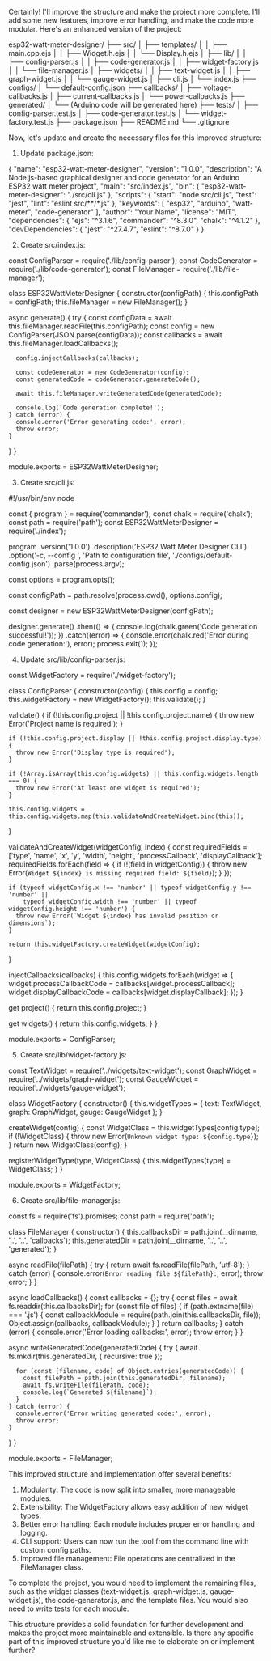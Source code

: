 Certainly! I'll improve the structure and make the project more complete. I'll add some new features, improve error handling, and make the code more modular. Here's an enhanced version of the project:



<antArtifact identifier="improved-project-structure" type="application/vnd.ant.code" language="plaintext" title="Improved Project Structure">
esp32-watt-meter-designer/
├── src/
│   ├── templates/
│   │   ├── main.cpp.ejs
│   │   ├── Widget.h.ejs
│   │   └── Display.h.ejs
│   ├── lib/
│   │   ├── config-parser.js
│   │   ├── code-generator.js
│   │   ├── widget-factory.js
│   │   └── file-manager.js
│   ├── widgets/
│   │   ├── text-widget.js
│   │   ├── graph-widget.js
│   │   └── gauge-widget.js
│   ├── cli.js
│   └── index.js
├── configs/
│   └── default-config.json
├── callbacks/
│   ├── voltage-callbacks.js
│   ├── current-callbacks.js
│   └── power-callbacks.js
├── generated/
│   └── (Arduino code will be generated here)
├── tests/
│   ├── config-parser.test.js
│   ├── code-generator.test.js
│   └── widget-factory.test.js
├── package.json
├── README.md
└── .gitignore
</antArtifact>

Now, let's update and create the necessary files for this improved structure:

1. Update package.json:



<antArtifact identifier="package-json" type="application/vnd.ant.code" language="json" title="package.json">
{
  "name": "esp32-watt-meter-designer",
  "version": "1.0.0",
  "description": "A Node.js-based graphical designer and code generator for an Arduino ESP32 watt meter project",
  "main": "src/index.js",
  "bin": {
    "esp32-watt-meter-designer": "./src/cli.js"
  },
  "scripts": {
    "start": "node src/cli.js",
    "test": "jest",
    "lint": "eslint src/**/*.js"
  },
  "keywords": [
    "esp32",
    "arduino",
    "watt-meter",
    "code-generator"
  ],
  "author": "Your Name",
  "license": "MIT",
  "dependencies": {
    "ejs": "^3.1.6",
    "commander": "^8.3.0",
    "chalk": "^4.1.2"
  },
  "devDependencies": {
    "jest": "^27.4.7",
    "eslint": "^8.7.0"
  }
}
</antArtifact>

2. Create src/index.js:



<antArtifact identifier="index-js" type="application/vnd.ant.code" language="javascript" title="src/index.js">
const ConfigParser = require('./lib/config-parser');
const CodeGenerator = require('./lib/code-generator');
const FileManager = require('./lib/file-manager');

class ESP32WattMeterDesigner {
  constructor(configPath) {
    this.configPath = configPath;
    this.fileManager = new FileManager();
  }

  async generate() {
    try {
      const configData = await this.fileManager.readFile(this.configPath);
      const config = new ConfigParser(JSON.parse(configData));
      const callbacks = await this.fileManager.loadCallbacks();

      config.injectCallbacks(callbacks);

      const codeGenerator = new CodeGenerator(config);
      const generatedCode = codeGenerator.generateCode();

      await this.fileManager.writeGeneratedCode(generatedCode);

      console.log('Code generation complete!');
    } catch (error) {
      console.error('Error generating code:', error);
      throw error;
    }
  }
}

module.exports = ESP32WattMeterDesigner;
</antArtifact>

3. Create src/cli.js:



<antArtifact identifier="cli-js" type="application/vnd.ant.code" language="javascript" title="src/cli.js">
#!/usr/bin/env node

const { program } = require('commander');
const chalk = require('chalk');
const path = require('path');
const ESP32WattMeterDesigner = require('./index');

program
  .version('1.0.0')
  .description('ESP32 Watt Meter Designer CLI')
  .option('-c, --config <path>', 'Path to configuration file', './configs/default-config.json')
  .parse(process.argv);

const options = program.opts();

const configPath = path.resolve(process.cwd(), options.config);

const designer = new ESP32WattMeterDesigner(configPath);

designer.generate()
  .then(() => {
    console.log(chalk.green('Code generation successful!'));
  })
  .catch((error) => {
    console.error(chalk.red('Error during code generation:'), error);
    process.exit(1);
  });
</antArtifact>

4. Update src/lib/config-parser.js:



<antArtifact identifier="config-parser" type="application/vnd.ant.code" language="javascript" title="src/lib/config-parser.js">
const WidgetFactory = require('./widget-factory');

class ConfigParser {
  constructor(config) {
    this.config = config;
    this.widgetFactory = new WidgetFactory();
    this.validate();
  }

  validate() {
    if (!this.config.project || !this.config.project.name) {
      throw new Error('Project name is required');
    }

    if (!this.config.project.display || !this.config.project.display.type) {
      throw new Error('Display type is required');
    }

    if (!Array.isArray(this.config.widgets) || this.config.widgets.length === 0) {
      throw new Error('At least one widget is required');
    }

    this.config.widgets = this.config.widgets.map(this.validateAndCreateWidget.bind(this));
  }

  validateAndCreateWidget(widgetConfig, index) {
    const requiredFields = ['type', 'name', 'x', 'y', 'width', 'height', 'processCallback', 'displayCallback'];
    requiredFields.forEach(field => {
      if (!(field in widgetConfig)) {
        throw new Error(`Widget ${index} is missing required field: ${field}`);
      }
    });

    if (typeof widgetConfig.x !== 'number' || typeof widgetConfig.y !== 'number' ||
        typeof widgetConfig.width !== 'number' || typeof widgetConfig.height !== 'number') {
      throw new Error(`Widget ${index} has invalid position or dimensions`);
    }

    return this.widgetFactory.createWidget(widgetConfig);
  }

  injectCallbacks(callbacks) {
    this.config.widgets.forEach(widget => {
      widget.processCallbackCode = callbacks[widget.processCallback];
      widget.displayCallbackCode = callbacks[widget.displayCallback];
    });
  }

  get project() {
    return this.config.project;
  }

  get widgets() {
    return this.config.widgets;
  }
}

module.exports = ConfigParser;
</antArtifact>

5. Create src/lib/widget-factory.js:



<antArtifact identifier="widget-factory" type="application/vnd.ant.code" language="javascript" title="src/lib/widget-factory.js">
const TextWidget = require('../widgets/text-widget');
const GraphWidget = require('../widgets/graph-widget');
const GaugeWidget = require('../widgets/gauge-widget');

class WidgetFactory {
  constructor() {
    this.widgetTypes = {
      text: TextWidget,
      graph: GraphWidget,
      gauge: GaugeWidget
    };
  }

  createWidget(config) {
    const WidgetClass = this.widgetTypes[config.type];
    if (!WidgetClass) {
      throw new Error(`Unknown widget type: ${config.type}`);
    }
    return new WidgetClass(config);
  }

  registerWidgetType(type, WidgetClass) {
    this.widgetTypes[type] = WidgetClass;
  }
}

module.exports = WidgetFactory;
</antArtifact>

6. Create src/lib/file-manager.js:



<antArtifact identifier="file-manager" type="application/vnd.ant.code" language="javascript" title="src/lib/file-manager.js">
const fs = require('fs').promises;
const path = require('path');

class FileManager {
  constructor() {
    this.callbacksDir = path.join(__dirname, '..', '..', 'callbacks');
    this.generatedDir = path.join(__dirname, '..', '..', 'generated');
  }

  async readFile(filePath) {
    try {
      return await fs.readFile(filePath, 'utf-8');
    } catch (error) {
      console.error(`Error reading file ${filePath}:`, error);
      throw error;
    }
  }

  async loadCallbacks() {
    const callbacks = {};
    try {
      const files = await fs.readdir(this.callbacksDir);
      for (const file of files) {
        if (path.extname(file) === '.js') {
          const callbackModule = require(path.join(this.callbacksDir, file));
          Object.assign(callbacks, callbackModule);
        }
      }
      return callbacks;
    } catch (error) {
      console.error('Error loading callbacks:', error);
      throw error;
    }
  }

  async writeGeneratedCode(generatedCode) {
    try {
      await fs.mkdir(this.generatedDir, { recursive: true });

      for (const [filename, code] of Object.entries(generatedCode)) {
        const filePath = path.join(this.generatedDir, filename);
        await fs.writeFile(filePath, code);
        console.log(`Generated ${filename}`);
      }
    } catch (error) {
      console.error('Error writing generated code:', error);
      throw error;
    }
  }
}

module.exports = FileManager;
</antArtifact>

This improved structure and implementation offer several benefits:

1. Modularity: The code is now split into smaller, more manageable modules.
2. Extensibility: The WidgetFactory allows easy addition of new widget types.
3. Better error handling: Each module includes proper error handling and logging.
4. CLI support: Users can now run the tool from the command line with custom config paths.
5. Improved file management: File operations are centralized in the FileManager class.

To complete the project, you would need to implement the remaining files, such as the widget classes (text-widget.js, graph-widget.js, gauge-widget.js), the code-generator.js, and the template files. You would also need to write tests for each module.

This structure provides a solid foundation for further development and makes the project more maintainable and extensible. Is there any specific part of this improved structure you'd like me to elaborate on or implement further?
